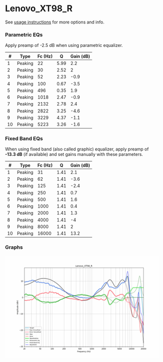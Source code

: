 # Lenovo_XT98_R
See [usage instructions](https://github.com/jaakkopasanen/AutoEq#usage) for more options and info.

### Parametric EQs
Apply preamp of -2.5 dB when using parametric equalizer.

|   # | Type    |   Fc (Hz) |    Q |   Gain (dB) |
|-----|---------|-----------|------|-------------|
|   1 | Peaking |        22 | 5.99 |         2.2 |
|   2 | Peaking |        30 | 2.52 |         2   |
|   3 | Peaking |        52 | 2.23 |        -0.9 |
|   4 | Peaking |       100 | 0.67 |        -3.5 |
|   5 | Peaking |       496 | 0.35 |         1.9 |
|   6 | Peaking |      1018 | 2.47 |        -0.9 |
|   7 | Peaking |      2132 | 2.78 |         2.4 |
|   8 | Peaking |      2822 | 3.25 |        -4.6 |
|   9 | Peaking |      3229 | 4.37 |        -1.1 |
|  10 | Peaking |      5223 | 3.26 |        -1.6 |

### Fixed Band EQs
When using fixed band (also called graphic) equalizer, apply preamp of **-13.3 dB** (if available) and set gains manually with these parameters.

|   # | Type    |   Fc (Hz) |    Q |   Gain (dB) |
|-----|---------|-----------|------|-------------|
|   1 | Peaking |        31 | 1.41 |         2.1 |
|   2 | Peaking |        62 | 1.41 |        -3.6 |
|   3 | Peaking |       125 | 1.41 |        -2.4 |
|   4 | Peaking |       250 | 1.41 |         0.7 |
|   5 | Peaking |       500 | 1.41 |         1.6 |
|   6 | Peaking |      1000 | 1.41 |         0.4 |
|   7 | Peaking |      2000 | 1.41 |         1.3 |
|   8 | Peaking |      4000 | 1.41 |        -4   |
|   9 | Peaking |      8000 | 1.41 |         2   |
|  10 | Peaking |     16000 | 1.41 |        13.2 |

### Graphs
![](./Lenovo_XT98_R.png)

